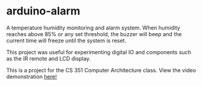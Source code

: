 # arduino-alarm
A temperature humidity monitoring and alarm system. When humidity reaches above 85% or any set threshold, the buzzer will beep and the current time will freeze until the system is reset.

This project was useful for experimenting digital IO and components such as the IR remote and LCD display.

This is a project for the CS 351 Computer Architecture class. View the video demonstration [here!](https://www.youtube.com/watch?v=FjC6v3TxkL8)
